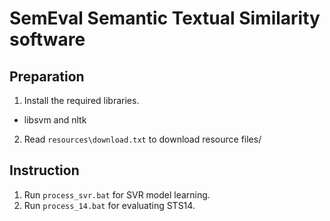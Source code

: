 # SemEval Semantic Textual Similarity software
## Preparation
1. Install the required libraries.
  * libsvm and nltk
2. Read ```resources\download.txt``` to download resource files/

## Instruction
1. Run ```process_svr.bat``` for SVR model learning.
2. Run ```process_14.bat``` for evaluating STS14.
